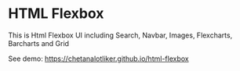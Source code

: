 # HTML Flexbox

This is Html Flexbox UI including Search, Navbar, Images, Flexcharts, Barcharts and Grid

See demo: https://chetanalotliker.github.io/html-flexbox
